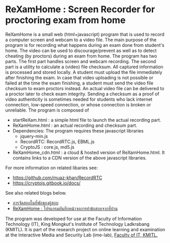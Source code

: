 
# ReXamHome : Screen Recorder for proctoring exam from home

ReXamHome is a small web (html+javascript) program that is used
to record a computer screen and webcam to a video file.
The main purpose of the program is for recording what
happens during an exam done from student's home. The video
can be used to discourage/prevent as well as to detect cheating
(by proctors) during an exam from home.
The program has two parts. The first part handles screen and
webcam recording. The second part is a utility to calculate
a (video) file checksum. All captured information is processed
and stored locally. A student must upload the file immediately after
finishing the exam. In case that video uploading is
not possible or failed at the time the exam finishing, a student must send the video
file checksum to exam proctors instead. An actual
video file can be delivered to a proctor later to check exam integrity.
Sending a checksum as a proof of video authenticity is sometimes needed for
students who lack internet connection, low-speed connection,
or whose connection is broken or unreliable.
The program is composed of
- startReXam.html : a simple html file to launch the actual recording part.
- ReXamHome.html : an actual recording and checksum part.
- Dependencies: The program requires these javascript libraries
  - jquery-min.js
  - RecordRTC: RecordRTC.js, EBML.js
  - CryptoJS : core.js, md5.js
- ReXamHome_cdn.html : a cloud & hosted version of ReXamHome.html. It contains links to a CDN version of the above javascript libraries.

For more information on related libaries see:
- https://github.com/muaz-khan/RecordRTC
- https://cryptojs.gitbook.io/docs/

See also related blogs below.
- [การจัดสอบในที่พักของผู้สอบ](https://medium.com/@nop_itkmitl/การจัดสอบในที่พักของผู้สอบ-exam-from-home-ตอนที่-1-55508acc735f)
- [ReXamHome : โปรแกรมบันทึกหน้าจอการทำข้อสอบจากที่บ้าน](https://medium.com/@nop_itkmitl/rexamhome-โปรแกรมบันทึกหน้าจอการทำข้อสอบจากที่บ้าน-d3d34582a5f6)

The program was developed for use at the Faculty of Information Technology (IT), King Mongkut's Institute of Technology Ladkrabang (KMITL). It is part of the research project on online learning and examination at the Interactive Media and Security Lab (ime-lab), [Faculty of IT, KMITL.](http://www.it.kmitl.ac.th)
